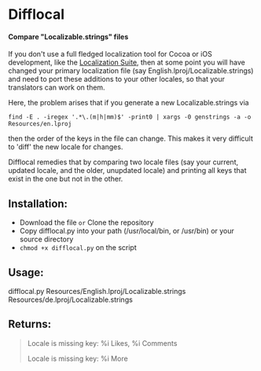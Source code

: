 # Difflocal

#### Compare "Localizable.strings" files

If you don't use a full fledged localization tool for Cocoa or iOS development, like the [Localization Suite](http://www.loc-suite.org/), then at some point you will have changed your primary localization file (say English.lproj/Localizable.strings) and need to port these additions to your other locales, so that your translators can work on them.

Here, the problem arises that if you generate a new Localizable.strings via

`find -E . -iregex '.*\.(m|h|mm)$' -print0 | xargs -0 genstrings -a -o Resources/en.lproj`

then the order of the keys in the file can change. This makes it very difficult to 'diff' the new locale for changes. 

Difflocal remedies that by comparing two locale files (say your current, updated locale, and the older, unupdated locale) and printing all keys that exist in the one but not in the other.

## Installation:
* Download the file `or` Clone the repository
* Copy difflocal.py into your path (/usr/local/bin, or /usr/bin) or your source directory
* `chmod +x difflocal.py` on the script

## Usage:
difflocal.py Resources/English.lproj/Localizable.strings Resources/de.lproj/Localizable.strings

## Returns:

> Locale is missing key: %i Likes, %i Comments
> 
> Locale is missing key: %i More




